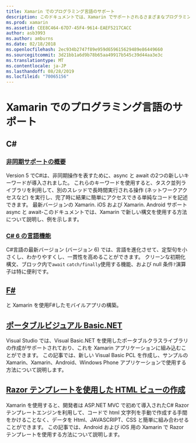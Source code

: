 ```yaml
---
title: Xamarin でのプログラミング言語のサポート
description: このドキュメントでは、Xamarin でサポートされるさまざまなプログラミング言語について説明します。 、、 C#ポータブルF#ビジュアル Basic.NET、および Razor テンプレートについて説明します。
ms.prod: xamarin
ms.assetid: CEE8C464-67D7-45F4-9614-EAEF5217CACC
author: asb3993
ms.author: amburns
ms.date: 02/18/2018
ms.openlocfilehash: 2ec934b2747f89e959d659615629489e86449660
ms.sourcegitcommit: 3d21bb1a6d9b78b65aa49917b545c39d44aa3e3c
ms.translationtype: MT
ms.contentlocale: ja-JP
ms.lasthandoff: 08/28/2019
ms.locfileid: "70065156"
---
```

# <a name="programming-language-support-in-xamarin"></a>Xamarin でのプログラミング言語のサポート

## <a name="c"></a>C\#

### <a name="async-support-overviewcross-platformplatformasyncmd"></a>[非同期サポートの概要](~/cross-platform/platform/async.md)

Version 5 でC#は、非同期操作を表すために、async と await の2つの新しいキーワードが導入されました。 これらのキーワードを使用すると、タスク並列ライブラリを利用して、別のスレッドで長時間実行される操作 (ネットワークアクセスなど) を実行し、完了時に結果に簡単にアクセスできる単純なコードを記述できます。 最新バージョンの Xamarin. iOS および Xamarin. Android サポート async と await-このドキュメントでは、Xamarin で新しい構文を使用する方法について説明し、例を示します。

### <a name="c-6-language-featurescross-platformplatformcsharp-sixmd"></a>[C# 6 の言語機能](~/cross-platform/platform/csharp-six.md)

C#言語の最新バージョン (バージョン 6) では、言語を進化させて、定型句を小さくし、わかりやすくし、一貫性を高めることができます。 クリーンな初期化構文、ブロック内で`await` `catch/finally`使用する機能、および null 条件`?`演算子は特に便利です。

## <a name="ffsharpindexmd"></a>[F#](fsharp/index.md)

と Xamarin を使用F#したモバイルアプリの構築。

## <a name="portable-visual-basicnetcross-platformplatformvisual-basicindexmd"></a>[ポータブルビジュアル Basic.NET](~/cross-platform/platform/visual-basic/index.md)

Visual Studio では、Visual Basic.NET を使用したポータブルクラスライブラリの作成がサポートされており、これを Xamarin アプリケーションに組み込むことができます。 この記事では、新しい Visual Basic PCL を作成し、サンプルの Xamarin、Xamarin、Android、Windows Phone アプリケーションで使用する方法について説明します。

## <a name="building-html-views-using-razor-templatescross-platformplatformrazor-html-templatesindexmd"></a>[Razor テンプレートを使用した HTML ビューの作成](~/cross-platform/platform/razor-html-templates/index.md)

Xamarin を使用すると、開発者は ASP.NET MVC で初めて導入されたC# Razor テンプレートエンジンを利用して、コードで html 文字列を手動で作成する手間をかけることなく、データを Html、JAVASCRIPT、CSS と簡単に組み合わせることができます。
この記事では、Android および iOS 用の Xamarin で Razor テンプレートを使用する方法について説明します。
